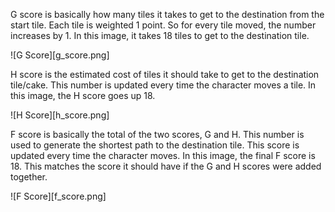 G score is basically how many tiles it takes to get to the destination from
the start tile. Each tile is weighted 1 point. So for every tile moved, the number
increases by 1. In this image, it takes 18 tiles to get to the destination tile.


![G Score][g_score.png]


H score is the estimated cost of tiles it should take to get to the destination
tile/cake. This number is updated every time the character moves a tile. In this
image, the H score goes up 18.

![H Score][h_score.png]

F score is basically the total of the two scores, G and H. This number is used
to generate the shortest path to the destination tile. This score is updated
every time the character moves. In this image, the final F score is 18. This
matches the score it should have if the G and H scores were added together.

![F Score][f_score.png]
